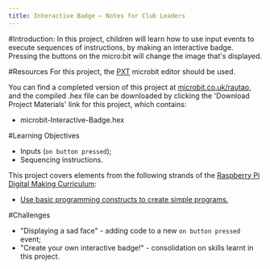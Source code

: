 ```yaml
---
title: Interactive Badge — Notes for Club Leaders
---
```


#Introduction:
In this project, children will learn how to use input events to execute sequences of instructions, by making an interactive badge. Pressing the buttons on the micro:bit will change the image that's displayed.

#Resources
For this project, the [PXT](http://jumpto.cc/pxt-new) microbit editor should be used.

You can find a completed version of this project at [microbit.co.uk/rautao](https://www.microbit.co.uk/rautao), and the compiled .hex file can be downloaded by clicking the 'Download Project Materials' link for this project, which contains:

+ microbit-Interactive-Badge.hex

#Learning Objectives
+ Inputs (`on button pressed`);
+ Sequencing instructions.

This project covers elements from the following strands of the [Raspberry Pi Digital Making Curriculum](http://rpf.io/curriculum):

+ [Use basic programming constructs to create simple programs.](https://www.raspberrypi.org/curriculum/programming/creator)

#Challenges
+ "Displaying a sad face" - adding code to a new `on button pressed` event;
+ "Create your own interactive badge!" - consolidation on skills learnt in this project.
